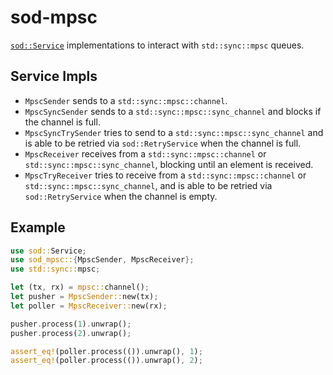# sod-mpsc

[`sod::Service`](http://github.com/thill/sod) implementations to interact with `std::sync::mpsc` queues.

## Service Impls

- `MpscSender` sends to a `std::sync::mpsc::channel`.
- `MpscSyncSender` sends to a `std::sync::mpsc::sync_channel` and blocks if the channel is full.
- `MpscSyncTrySender` tries to send to a `std::sync::mpsc::sync_channel` and is able to be retried via `sod::RetryService` when the channel is full.
- `MpscReceiver` receives from a `std::sync::mpsc::channel` or `std::sync::mpsc::sync_channel`, blocking until an element is received.
- `MpscTryReceiver` tries to receive from a `std::sync::mpsc::channel` or `std::sync::mpsc::sync_channel`, and is able to be retried via `sod::RetryService` when the channel is empty.

## Example

```rust
use sod::Service;
use sod_mpsc::{MpscSender, MpscReceiver};
use std::sync::mpsc;

let (tx, rx) = mpsc::channel();
let pusher = MpscSender::new(tx);
let poller = MpscReceiver::new(rx);

pusher.process(1).unwrap();
pusher.process(2).unwrap();

assert_eq!(poller.process(()).unwrap(), 1);
assert_eq!(poller.process(()).unwrap(), 2);
```
